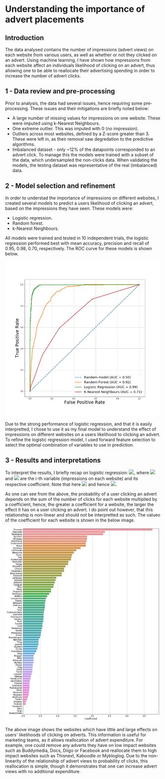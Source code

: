# Understanding the importance of advert placements

## Introduction

The data analysed contains the number of impressions (advert views) on each website from various users, as well as whether or not they clicked on an advert. Using machine learning, I have shown how impressions from each website affect an individuals likelihood of clicking on an advert, thus allowing one to be able to reallocate their advertising spending in order to increase the number of advert clicks.

## 1 - Data review and pre-processing

Prior to analysis, the data had several issues, hence requiring some pre-processing. These issues and their mitigations are briefly noted below:

* A large number of missing values for impressions on one website. These were imputed using k-Nearest Neighbours.
* One extreme outlier. This was imputed with 0 (no impression).
* Outliers across most websites, defined by a Z-score greater than 3. These were left in, as their removal saw degredation to the predictive algorithms.
* Imbalanced dataset - only ~12% of the datapoints corresponded to an advert click. To manage this the models were trained with a subset of the data, which undersampled the non-clicks data. When validating the models, the testing dataset was representative of the real (imbalanced) data.

## 2 - Model selection and refinement

In order to understad the importance of impressions on different websites, I created several models to predict a users likelihood of clicking an advert, based on the impressions they have seen. These models were:

* Logistic regression.
* Random forest.
* k-Nearest Neighbours.

All models were trained and tested in 10 independent trials, the logistic regression performed best with mean accuracy, precision and recall of 0.95, 0.98, 0.70, respectively. The ROC curve for these models is shown below.

![](https://github.com/joebarnes1996/advertising/blob/master/images/model_roc_comparison.png)

Due to the strong performance of logistic regression, and that it is easily interpretted, I chose to use it as my final model to understand the effect of impressions on different websites on a users likelihood to clicking an advert. To refine the logistic regression model, I used forward feature selection to select the optimal combination of variables to use in prediction.

## 3 - Results and interpretations

To interpret the results, I briefly recap on logistic regression: <img src="https://render.githubusercontent.com/render/math?math=ln(\frac{P}{1-P}) = \sum \theta_i x_i">, where <img src="https://render.githubusercontent.com/render/math?math=\x_i"> and <img src="https://render.githubusercontent.com/render/math?math=\theta_i"> are the i-th variable (impressions on each website) and its respective coefficient. Note that here <img src="https://render.githubusercontent.com/render/math?math=\x_0 = 1"> and hence <img src="https://render.githubusercontent.com/render/math?math=\theta_0 x_0 = \theta_0 = constant">.

As one can see from the above, the probability of a user clicking an advert depends on the sum of the number of clicks for each website multiplied by a coefficient, hence, the greater a coefficient for a website, the larger the effect it has on a user clicking an advert. I do point out however, that this relationship is non-linear and should not be interpretted as such. The valueo of the coefficient for each website is shown in the below image.

![](https://github.com/joebarnes1996/advertising/blob/master/images/Feature_coefficients.png)

The above image shows the websites which have little and large effects on users' likelihoods of clicking on adverts. This information is useful for marketing teams, as it allows reallocation of advert expenditure. For example, one could remove any adverts they have on low impact websites such as Buddymedia, Docs, Diigo or Facebook and reallocate them to high impact websites such as Thisnext, Kaboodle or Mybloglog. Due to the non-linearity of the relationship of advert views to probability of clicks, this reallocation is simple, though it demonstrates that one can increase advert views with no additional expenditure.  
